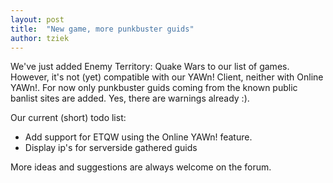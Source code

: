 ```yaml
---
layout: post
title:  "New game, more punkbuster guids"
author: tziek
---
```

We've just added Enemy Territory: Quake Wars to our list of games. However, it's not (yet) compatible with our YAWn! Client, neither with Online YAWn!. For now only punkbuster guids coming from the known public banlist sites are added. Yes, there are warnings already :). 

Our current (short) todo list: 
- Add support for ETQW using the Online YAWn! feature. 
- Display ip's for serverside gathered guids 

More ideas and suggestions are always welcome on the forum.